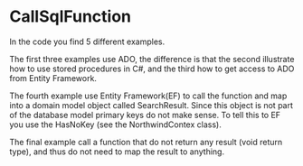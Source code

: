 # CallSqlFunction

In the code you find 5 different examples. 

The first three examples use ADO, the difference is that the second illustrate how to use stored procedures in C#, 
and the third how to get access to ADO from Entity Framework.

The fourth example use Entity Framework(EF) to call the function and map into a domain model object called SearchResult. 
Since this object is not part of the database model primary keys do not make sense. 
To tell this to EF you use the HasNoKey (see the NorthwindContex class).

The final example call a function that do not return any result (void return type), and thus do not need to map the result to anything.

